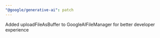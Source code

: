 ```yaml
---
"@google/generative-ai": patch
---
```


Added uploadFileAsBuffer to GoogleAIFileManager for better developer experience
